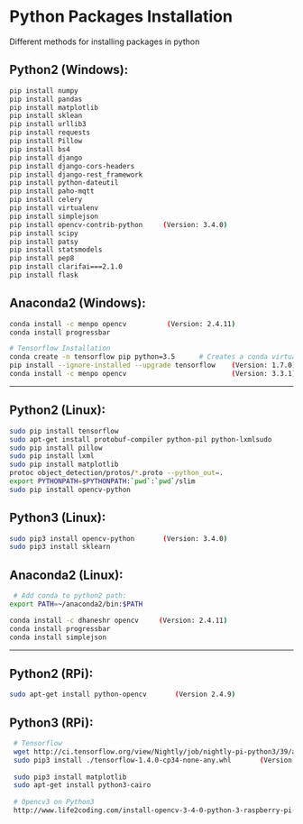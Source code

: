 # Python Packages Installation
Different methods for installing packages in python

## Python2 (Windows):
 ```bash
 pip install numpy 
 pip install pandas 
 pip install matplotlib 
 pip install sklean 
 pip install urllib3 
 pip install requests 
 pip install Pillow 
 pip install bs4 
 pip install django 
 pip install django-cors-headers 
 pip install django-rest_framework 
 pip install python-dateutil
 pip install paho-mqtt 
 pip install celery 
 pip install virtualenv 
 pip install simplejson
 pip install opencv-contrib-python     (Version: 3.4.0)
 pip install scipy
 pip install patsy
 pip install statsmodels
 pip install pep8
 pip install clarifai===2.1.0
 pip install flask
 ```
 
 ## Anaconda2 (Windows):
 ```bash
conda install -c menpo opencv          (Version: 2.4.11)
conda install progressbar

# Tensorflow Installation
conda create -n tensorflow pip python=3.5      # Creates a conda virtualenv with python3 
pip install --ignore-installed --upgrade tensorflow    (Version: 1.7.0)
conda install -c menpo opencv                          (Version: 3.3.1)
```
<hr>


## Python2 (Linux):
 ```bash
sudo pip install tensorflow
sudo apt-get install protobuf-compiler python-pil python-lxmlsudo 
sudo pip install pillow
sudo pip install lxml
sudo pip install matplotlib
protoc object_detection/protos/*.proto --python_out=.
export PYTHONPATH=$PYTHONPATH:`pwd`:`pwd`/slim
sudo pip install opencv-python
 ```
## Python3 (Linux):
 ```bash
 sudo pip3 install opencv-python       (Version: 3.4.0)
 sudo pip3 install sklearn
 ```

## Anaconda2 (Linux):
```bash
 # Add conda to python2 path:
export PATH=~/anaconda2/bin:$PATH

conda install -c dhaneshr opencv     (Version: 2.4.11)
conda install progressbar
conda install simplejson
```
<hr>


## Python2 (RPi):
```bash
sudo apt-get install python-opencv       (Version 2.4.9)
```

## Python3 (RPi):
```bash
 # Tensorflow
 wget http://ci.tensorflow.org/view/Nightly/job/nightly-pi-python3/39/artifact/output-artifacts/tensorflow-1.4.0-cp34-none-any.whl
 sudo pip3 install ./tensorflow-1.4.0-cp34-none-any.whl       (Version: 1.4.0)
 
 sudo pip3 install matplotlib
 sudo apt-get install python3-cairo
 
 # Opencv3 on Python3
 http://www.life2coding.com/install-opencv-3-4-0-python-3-raspberry-pi-3/
 
 ```


 

